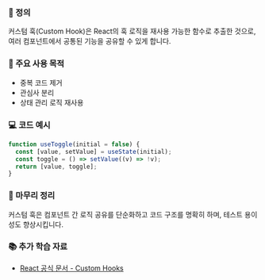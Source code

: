 ### 📘 정의

커스텀 훅(Custom Hook)은 React의 훅 로직을 재사용 가능한 함수로 추출한 것으로, 여러 컴포넌트에서 공통된 기능을 공유할 수 있게 합니다.

### 🎯 주요 사용 목적

- 중복 코드 제거
- 관심사 분리
- 상태 관리 로직 재사용

### 💻 코드 예시

```jsx
function useToggle(initial = false) {
  const [value, setValue] = useState(initial);
  const toggle = () => setValue((v) => !v);
  return [value, toggle];
}
```

### 🧩 마무리 정리

커스텀 훅은 컴포넌트 간 로직 공유를 단순화하고 코드 구조를 명확히 하며, 테스트 용이성도 향상시킵니다.

### 📚 추가 학습 자료

- [React 공식 문서 - Custom Hooks](https://reactjs.org/docs/hooks-custom.html)
